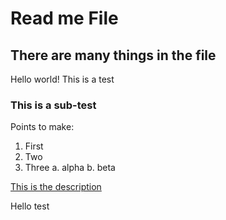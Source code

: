 # Read me File

## There are many things in the file

Hello world! This is a test

### This is a sub-test

Points to make:
1. First
2. Two
3. Three
    a. alpha
    b. beta

[This is the description](www.google.ca)

Hello test
